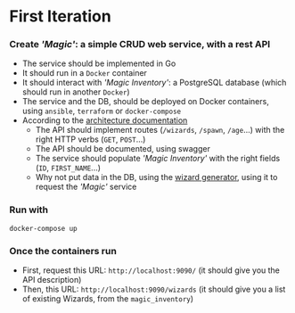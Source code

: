 # First Iteration

### Create *'Magic'*: a simple CRUD web service, with a rest API
 - The service should be implemented in Go
 - It should run in a `Docker` container
 - It should interact with *'Magic Inventory'*: a PostgreSQL database (which should run in another `Docker`)
 - The service and the DB, should be deployed on Docker containers, using `ansible`, `terraform` or `docker-compose`
 - According to the [architecture documentation](https://github.com/rbobillo/OnDiraitDeLaMagie/blob/reference/documentation/On%20Dirait%20De%20La%20Magie.pdf)
	- The API should implement routes (`/wizards`, `/spawn`, `/age`...) with the right HTTP verbs (`GET`, `POST`...)
	- The API should be documented, using swagger
	- The service should populate *'Magic Inventory'* with the right fields (`ID`, `FIRST_NAME`...)
	- Why not put data in the DB, using the [wizard generator](https://github.com/rbobillo/OnDiraitDeLaMagie/blob/reference/generate_random_wizards.go), using it to request the *'Magic'* service

### Run with
```
docker-compose up
```

### Once the containers run
 - First, request this URL: `http://localhost:9090/` (it should give you the API description)
 - Then, this URL: `http://localhost:9090/wizards` (it should give you a list of existing Wizards, from the `magic_inventory`)

